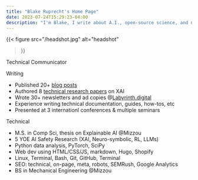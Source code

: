 ```yaml
---
title: "Blake Ruprecht's Home Page"
date: 2023-07-24T15:29:23-04:00
description: "I'm Blake, I write about A.I., open-source science, and nature."
---
```


{{< figure 
  src="/headshot.jpg" 
  alt="headshot" 
>}}

Technical Communicator

Writing
- Published 20+ [blog posts](/blog)
- Authored 8 [technical research papers](/blog/research) on XAI
- Wrote 30+ newsletters and ad copies @[Labyrinth.digital](https://labyrinth.digital/)
- Experience writing technical documentation, guides, how-tos, etc
- Presented at 3 internationl conferences & multiple seminars

Technical
- M.S. in Comp Sci, thesis on Explainable AI @Mizzou
- 5 YOE AI Safety Research (XAI, Neuro-symbolic, RL, LLMs)
- Python data analysis, PyTorch, SciPy
- Web dev using HTML/CSS/JS, markdown, Hugo, Shopify
- Linux, Terminal, Bash, Git, GitHub, Terminal
- SEO: technical, on-page, meta, robots, SEMRush, Google Analytics
- BS in Mechanical Engineering @Mizzou